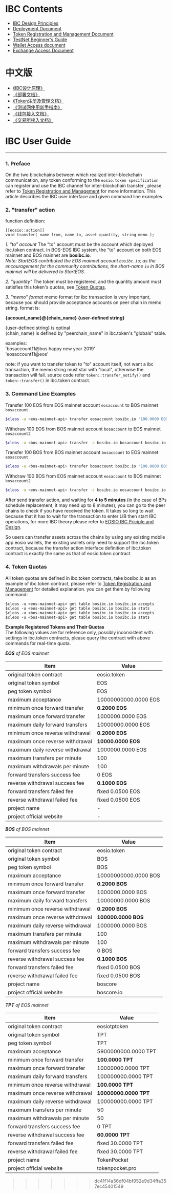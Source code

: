 
# IBC  Contents

* [IBC Design Principles](https://github.com/vlbos/Documentation-1/blob/master/IBC/EOSIO_IBC_Priciple_and_Design.md)
* [Deployment Document](https://github.com/vlbos/Documentation-1/blob/master/IBC/Deployment/README.md)
* [Token Registration and Management Document](https://github.com/vlbos/Documentation-1/blob/master/IBC/Token_Registration_and_Management.md)
* [TestNet Beginner's Guide](https://github.com/vlbos/Documentation-1/blob/master/IBC/BeginnerGuide/README.md)
* [Wallet Access document](https://github.com/vlbos/Documentation-1/blob/master/IBC/WalletAccess/README.md)
* [Exchange Access Document](https://github.com/vlbos/Documentation-1/blob/master/IBC/WalletAccess/README.md)

# 中文版

* [《IBC设计原理》](https://github.com/vlbos/Documentation-1/blob/master/IBC/EOSIO_IBC_Priciple_and_Design_zh.md)
* [《部署文档》](https://github.com/vlbos/Documentation-1/blob/master/IBC/Deployment/README_CN.md)
* [《Token注册及管理文档》](https://github.com/vlbos/Documentation-1/blob/master/IBC/Token_Registration_and_Management.md)
* [《测试网使用新手指南》](https://github.com/vlbos/Documentation-1/blob/master/IBC/BeginnerGuide/README_CN.md)
* [《钱包接入文档》](https://github.com/vlbos/Documentation-1/blob/master/IBC/WalletAccess/README_CN.md)
* [《交易所接入文档》](https://github.com/vlbos/Documentation-1/blob/master/IBC/WalletAccess/README_CN.md)


# IBC User Guide
-------

### 1. Preface
On the two blockchains between which realized inter-blockchain communication, 
any token conforming to the `eosio.token specification` can register and use the IBC channel for inter-blockchain transfer
, please refer to [Token Registration and Management](Token_Registration_and_Management.md) for more information.
This article describes the IBC user interface and given command line examples.


### 2. "transfer" action 
function definition:
``` 
[[eosio::action]]
void transfer( name from, name to, asset quantity, string memo );
```

*1. "to" account*
The "to" account must be the account which deployed ibc.token contract. In BOS-EOS IBC system, the "to" account on 
both EOS mainnet and BOS mainnet are **bosibc.io**.  
*Note: StartEOS contributed the EOS mainnet account `bosibc.io`; as the encouragement for the community contributions, 
the short-name `io` in BOS mainnet will be delivered to StartEOS.*

*2. "quantity"*
The token must be registered, and the quantity amount must satisfies this token's quotas, see [Token Quotas](#4-token-quotas).

*3. "memo" format*
memo format for ibc transaction is very important, because you should provide acceptance accounts on peer chain in memo string. format is:

**{account_name}@{chain_name} {user-defined string}**

{user-defined string} is optinal  
{chain_name} is defined by "peerchain_name" in ibc.token's "globals" table.  

examples:  
'bosaccount11@bos happy new year 2019'  
'eosaccount11@eos'  


note: if you want to transfer token to "to" account itself, not want a ibc transaction, the memo string must star
with "local", otherwise the transaction will fail. source code refer `token::transfer_notify()` and ` token::transfer()`
in ibc.token contract.


### 3. Command Line Examples
Transfer 100 EOS from EOS mainnet account `eosaccount` to BOS mainnet `bosaccount`
```bash
$cleos -u <eos-mainnet-api> transfer eosaccount bosibc.io "100.0000 EOS" "bosaccount@bos hello!"
```

Withdraw 100 EOS from BOS mainnet account `bosaccount` to EOS mainnet `eosaccount2`
```bash
$cleos -u <bos-mainnet-api> transfer -c bosibc.io bosaccount bosibc.io "100.0000 EOS" "eosaccount2@eos hi!"
``` 

Transfer 100 BOS from BOS mainnet account `bosaccount` to EOS mainnet `eosaccount`
```bash
$cleos -u <bos-mainnet-api> transfer bosaccount bosibc.io "100.0000 BOS" "eosaccount@eos hello!"
```

Withdraw 100 BOS from EOS mainnet account `eosaccount` to BOS mainnet `bosaccount2`
```bash
$cleos -u <eos-mainnet-api> transfer -c bosibc.io eosaccount bosibc.io "100.0000 BOS" "bosaccount2@bos hi!"
``` 

After send transfer action, and waiting for **4 to 5 minutes** (in the case of BPs schedule replacement, it may need up to 8 minutes), 
you can go to the peer chains to check if you have received the token.
It takes so long to wait because that it has to wait for the transaction to enter LIB then start IBC operations,
for more IBC theory please refer to [EOSIO IBC Priciple and Design](EOSIO_IBC_Priciple_and_Design.md).

So users can transfer assets across the chains by using any existing mobile app eosio wallets, 
the existing wallets only need to support the ibc.token contract, because the transfer action interface definition of ibc.token 
contract is exactly the same as that of eosio.token contract


### 4. Token Quotas
All token quotas are defined in ibc.token contracts, take bosibc.io as an example of ibc.token contract, 
please refer to [Token Registration and Management](Token_Registration_and_Management.md) for detailed explanation.
you can get them by following command:
``` 
$cleos -u <eos-mainnet-api> get table bosibc.io bosibc.io accepts
$cleos -u <eos-mainnet-api> get table bosibc.io bosibc.io stats
$cleos -u <bos-mainnet-api> get table bosibc.io bosibc.io accepts
$cleos -u <bos-mainnet-api> get table bosibc.io bosibc.io stats
```

**Example Registered Tokens and Their Quotas**  
The following values are for reference only, possibly inconsistent with settings in ibc.token contracts, 
please query the contract with above commands for real-time quota.

***EOS** of EOS mainnet*

| Item | Value |
|----------|-------------|
| original token contract          | eosio.token |
| original token symbol            | EOS |
| peg token symbol                 | EOS |
| maximum acceptance               | 10000000000.0000 EOS |
| minimum once forward transfer    | **0.2000 EOS** |
| maximum once forward transfer    | 1000000.0000 EOS |
| maximum daily forward transfers  | 10000000.0000 EOS |
| minimum once reverse withdrawal  | **0.2000 EOS** |
| maximum once reverse withdrawal  | **10000.0000 EOS** |
| maximum daily reverse withdrawal | 1000000.0000 EOS |
| maximum transfers per minute     | 100 |
| maximum withdrawals per minute   | 100 |
| forward transfers success fee    | 0 EOS |
| reverse withdrawal success fee   | **0.1000 EOS** |
| forward transfers failed fee     | fixed 0.0500 EOS |
| reverse withdrawal failed fee    | fixed 0.0500 EOS |
| project name                     | - |
| project official website         | - |


***BOS** of BOS mainnet*

| Item | Value |
|----------|-------------|
| original token contract          | eosio.token |
| original token symbol            | BOS |
| peg token symbol                 | BOS |
| maximum acceptance               | 10000000000.0000 BOS |
| minimum once forward transfer    | **0.2000 BOS** |
| maximum once forward transfer    | 1000000.0000 BOS |
| maximum daily forward transfers  | 10000000.0000 BOS |
| minimum once reverse withdrawal  | **0.2000 BOS** |
| maximum once reverse withdrawal  | **100000.0000 BOS** |
| maximum daily reverse withdrawal | 1000000.0000 BOS |
| maximum transfers per minute     | 100 |
| maximum withdrawals per minute   | 100 |
| forward transfers success fee    | 0 BOS |
| reverse withdrawal success fee   | **0.1000 BOS** |
| forward transfers failed fee     | fixed 0.0500 BOS |
| reverse withdrawal failed fee    | fixed 0.0500 BOS |
| project name                     | boscore |
| project official website         | boscore.io |


***TPT** of EOS mainnet*

| Item | Value |
|----------|-------------|
| original token contract          | eosiotptoken |
| original token symbol            | TPT |
| peg token symbol                 | TPT |
| maximum acceptance               | 5900000000.0000 TPT |
| minimum once forward transfer    | **100.0000 TPT** |
| maximum once forward transfer    | 10000000.0000 TPT |
| maximum daily forward transfers  | 100000000.0000 TPT |
| minimum once reverse withdrawal  | **100.0000 TPT** |
| maximum once reverse withdrawal  | **10000000.0000 TPT** |
| maximum daily reverse withdrawal | 100000000.0000 TPT |
| maximum transfers per minute     | 50 |
| maximum withdrawals per minute   | 50 |
| forward transfers success fee    | 0 TPT |
| reverse withdrawal success fee   | **60.0000 TPT** |
| forward transfers failed fee     | fixed 30.0000 TPT |
| reverse withdrawal failed fee    | fixed 30.0000 TPT |
| project name                     | TokenPocket |
| project official website         | tokenpocket.pro |
>>>>>>> dc41f14a56df04bf952e9d34ffa357ec45401549
